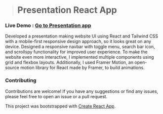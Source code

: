 > # Presentation React App
### Live Demo :  [Go to Presentation app](https://react-presentations.netlify.app)


Developed a presentation making website UI using React and Tailwind CSS with a mobile-first responsive design approach, so it looks great on any device. Designed a responsive navbar with toggle menu, search bar icon, and scrollspy functionality for improved user experience.
To make the website even more interactive, I implemented multiple components using grid and flexbox layouts. Additionally, I used Framer Motion, an open-source motion library for React made by Framer, to build animations.

### Contributing
Contributions are welcome! If you have any suggestions or find any issues, please feel free to open an issue or a pull request.


This project was bootstrapped with [Create React App](https://github.com/facebook/create-react-app).
